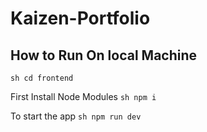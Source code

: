 # Kaizen-Portfolio

## How to Run On local Machine
```sh cd frontend```

First Install Node Modules
```sh npm i ```

To start the app
```sh npm run dev```

